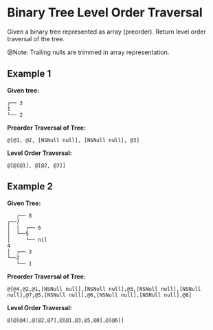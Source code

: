 # Binary Tree Level Order Traversal

Given a binary tree represented as array (preorder). Return level order traversal of the tree.

@Note: Trailing nulls are trimmed in array representation. 

## Example 1

**Given tree:**

```  
┌── 3
1
└── 2
```

**Preorder Traversal of Tree:**

`@[@1, @2, [NSNull null], [NSNull null], @3]` 

**Level Order Traversal:**

`@[@[@1], @[@2, @3]]`

## Example 2

**Given Tree:**
```
   ┌── 8
┌──7
│  │  ┌── 6
│  └──5
│     └── nil
4
│  ┌── 3
└──2
   └── 1 
```
**Preorder Traversal of Tree:**

`@[@4,@2,@1,[NSNull null],[NSNull null],@3,[NSNull null],[NSNull null],@7,@5,[NSNull null],@6,[NSNull null],[NSNull null],@8]` 

**Level Order Traversal:**

`@[@[@4],@[@2,@7],@[@1,@3,@5,@8],@[@6]]`
